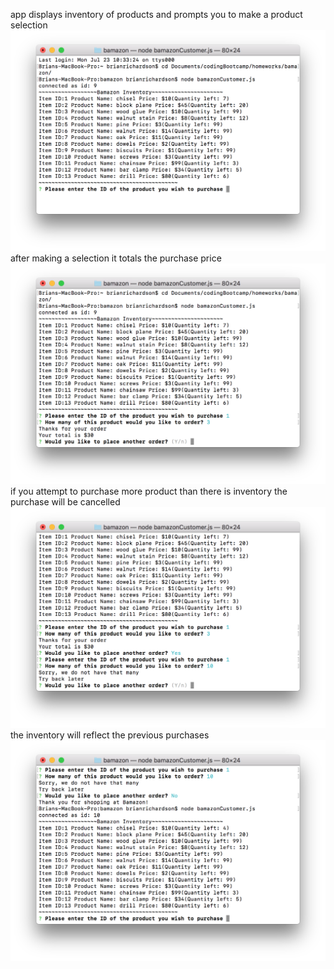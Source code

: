 app displays inventory of products and prompts you to make a product selection
![screenshot 1](/images/sc1.png)
after making a selection it totals the purchase price
![screenshot 2](/images/sc2.png)
if you attempt to purchase more product than there is inventory the purchase will be cancelled
![screenshot 3](/images/sc3.png)
the inventory will reflect the previous purchases
![screenshot 4](/images/sc4.png)

